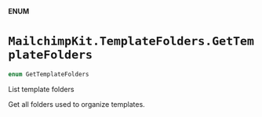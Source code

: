 **ENUM**

# `MailchimpKit.TemplateFolders.GetTemplateFolders`

```swift
enum GetTemplateFolders
```

List template folders

Get all folders used to organize templates.
